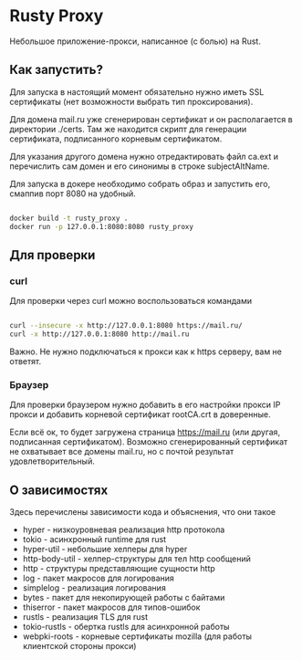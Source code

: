 # Rusty Proxy

Небольшое приложение-прокси, написанное (с болью) на Rust.

## Как запустить?

Для запуска в настоящий момент обязательно нужно иметь
SSL сертификаты (нет возможности выбрать тип проксирования).

Для домена mail.ru уже сгенерирован сертификат и он располагается
в директории ./certs. Там же находится скрипт для генерации
сертификата, подписанного корневым сертификатом.

Для указания другого домена нужно отредактировать файл ca.ext и
перечислить сам домен и его синонимы в строке subjectAltName.

Для запуска в докере необходимо собрать образ и запустить его,
смаппив порт 8080 на удобный.

```bash

docker build -t rusty_proxy .
docker run -p 127.0.0.1:8080:8080 rusty_proxy

```

## Для проверки

### curl

Для проверки через curl можно воспользоваться командами

```bash

curl --insecure -x http://127.0.0.1:8080 https://mail.ru/
curl -x http://127.0.0.1:8080 http://mail.ru

```

Важно. Не нужно подключаться к прокси как к https серверу,
вам не ответят.

### Браузер

Для проверки браузером нужно добавить в его настройки прокси
IP прокси и добавить корневой сертификат rootCA.crt в доверенные.

Если всё ок, то будет загружена страница https://mail.ru
(или другая, подписанная сертификатом). Возможно сгенерированный
сертификат не охватывает все домены mail.ru, но с почтой результат
удовлетворительный.

## О зависимостях

Здесь перечислены зависимости кода и объяснения, что они такое

* hyper - низкоуровневая реализация http протокола
* tokio - асинхронный runtime для rust
* hyper-util - небольшие хелперы для hyper
* http-body-util - хелпер-структуры для тел http сообщений
* http - структуры представляющие сущности http
* log - пакет макросов для логирования
* simplelog - реализация логирования
* bytes - пакет для некопирующей работы с байтами
* thiserror - пакет макросов для типов-ошибок
* rustls - реализация TLS для rust
* tokio-rustls - обертка rustls для асинхронной работы
* webpki-roots - корневые сертификаты mozilla (для работы клиентской стороны прокси)
